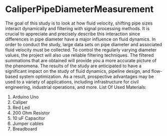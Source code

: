 # CaliperPipeDiameterMeasurement
The goal of this study is to look at how fluid velocity, shifting pipe sizes interact
dynamically and filtering with signal processing methods. It is crucial to
appreciate and precisely describe this interaction since differences in pipe
diameter have a major influence on fluid dynamics. In order to conduct the study,
large data sets on pipe diameter and associated fluid velocity must be collected.
To control the regularly varying diameter values, the project will also use reliable
filtering techniques. The filtered summations that are obtained will provide you a
more accurate picture of the phenomena. The results of the study are anticipated
to have a significant impact on the study of fluid dynamics, pipeline design, and
flow-based system optimization. As a result, prospective advantages may be used
to a variety of applications, including infrastructure for civil engineering,
industrial operations, and more. 
List Of Used Materials:
1) Arduino Uno
2) Caliper
3) Red Led
4) 200 Ohm Resistor
5) 10 uF Capacitor
6) Jumper cables
7) Breadboard
   
